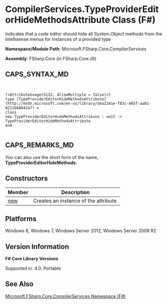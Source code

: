 # CompilerServices.TypeProviderEditorHideMethodsAttribute Class (F#)

Indicates that a code editor should hide all System.Object methods from the Intellisense menus for instances of a provided type

**Namespace/Module Path**: Microsoft.FSharp.Core.CompilerServices

**Assembly**: FSharp.Core (in FSharp.Core.dll)


## CAPS_SYNTAX_MD



```


[<AttributeUsage(5132, AllowMultiple = false)>]
type [TypeProviderEditorHideMethodsAttribute](http://msdn.microsoft.com/en-us/library/dea2241e-f83c-465f-aa01-8211b68842a7) =
class
new TypeProviderEditorHideMethodsAttribute : unit -> TypeProviderEditorHideMethodsAttribute
end


```



## CAPS_REMARKS_MD
You can also use the short form of the name, **TypeProviderEditorHideMethods**.


## Constructors


|Member|Description|
|------|-----------|
|[new](http://msdn.microsoft.com/en-us/library/3bda463c-7f2d-49ec-9cdb-e559eef57428)|Creates an instance of the attribute.|

## Platforms
Windows 8, Windows 7, Windows Server 2012, Windows Server 2008 R2


## Version Information
**F# Core Library Versions**

Supported in: 4.0, Portable




## See Also
[Microsoft.FSharp.Core.CompilerServices Namespace &#40;F&#35;&#41;](Microsoft.FSharp.Core.CompilerServices+Namespace+%28F%23%29.md)


